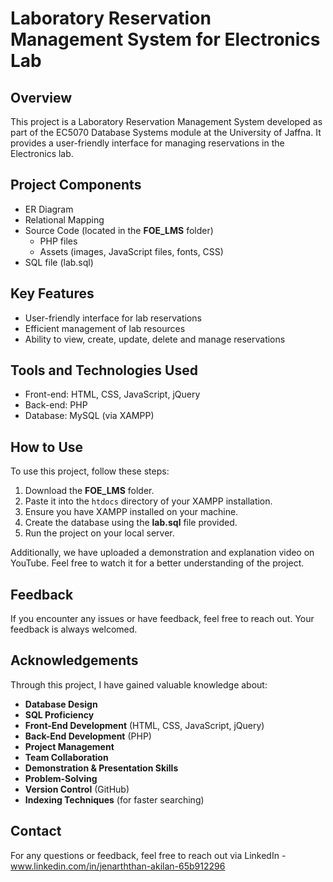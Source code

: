 # Laboratory Reservation Management System for Electronics Lab

## Overview
This project is a Laboratory Reservation Management System developed as part of the EC5070 Database Systems module at the University of Jaffna. It provides a user-friendly interface for managing reservations in the Electronics lab.

## Project Components
- ER Diagram
- Relational Mapping
- Source Code (located in the **FOE_LMS** folder)
  - PHP files
  - Assets (images, JavaScript files, fonts, CSS)
- SQL file (lab.sql)

## Key Features
- User-friendly interface for lab reservations
- Efficient management of lab resources
- Ability to view, create, update, delete and manage reservations

## Tools and Technologies Used
- Front-end: HTML, CSS, JavaScript, jQuery
- Back-end: PHP
- Database: MySQL (via XAMPP)

## How to Use
To use this project, follow these steps:
1. Download the **FOE_LMS** folder.
2. Paste it into the `htdocs` directory of your XAMPP installation.
3. Ensure you have XAMPP installed on your machine.
4. Create the database using the **lab.sql** file provided.
5. Run the project on your local server.

Additionally, we have uploaded a demonstration and explanation video on YouTube. Feel free to watch it for a better understanding of the project.

## Feedback
If you encounter any issues or have feedback, feel free to reach out. Your feedback is always welcomed.

## Acknowledgements
Through this project, I have gained valuable knowledge about:

- **Database Design**
- **SQL Proficiency**
- **Front-End Development** (HTML, CSS, JavaScript, jQuery)
- **Back-End Development** (PHP)
- **Project Management**
- **Team Collaboration**
- **Demonstration & Presentation Skills**
- **Problem-Solving**
- **Version Control** (GitHub)
- **Indexing Techniques** (for faster searching)

## Contact
For any questions or feedback, feel free to reach out via LinkedIn - www.linkedin.com/in/jenarththan-akilan-65b912296
